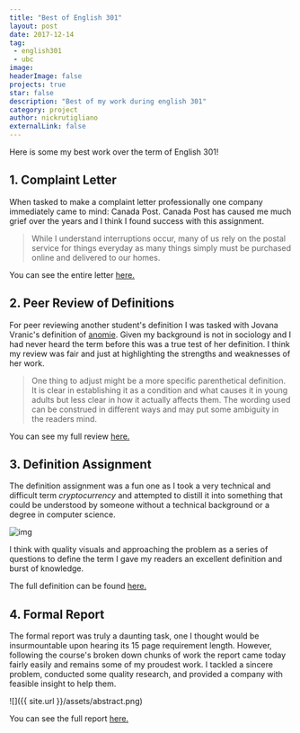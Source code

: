 ```yaml
---
title: "Best of English 301"
layout: post
date: 2017-12-14
tag:
 - english301
 - ubc
image: 
headerImage: false
projects: true
star: false
description: "Best of my work during english 301"
category: project
author: nickrutigliano
externalLink: false
---
```


Here is some my best work over the term of English 301!

## 1. Complaint Letter

When tasked to make a complaint letter professionally one company immediately came to mind: Canada Post. Canada Post has caused me much grief over the years and I think I found success with this assignment.

> While I understand interruptions occur, many of us rely on the postal service for things everyday as many things simply must be purchased online and delivered to our homes.

You can see the entire letter [here.](https://engl301.arts.ubc.ca/2017/11/17/31-complaint-letter-nick-rutigliano/)

## 2. Peer Review of Definitions

For peer reviewing another student's definition I was tasked with Jovana Vranic's definition of [anomie](https://engl301.arts.ubc.ca/2017/11/17/31-complaint-letter-nick-rutigliano/). Given my background is not in sociology and I had never heard the term before this was a true test of her definition. I think my review was fair and just at highlighting the strengths and weaknesses of her work.

> One thing to adjust might be a more specific parenthetical definition. It is clear in establishing it as a condition and what causes it in young adults but less clear in how it actually affects them. The wording used can be construed in different ways and may put some ambiguity in the readers mind.

You can see my full review [here.](https://engl301.arts.ubc.ca/2017/09/27/13-peer-review-of-definitions-jovana-vranic/)

## 3. Definition Assignment

The definition assignment was a fun one as I took a very technical and difficult term _cryptocurrency_ and attempted to distill it into something that could be understood by someone without a technical background or a degree in computer science.

![img](https://upload.wikimedia.org/wikipedia/commons/thumb/f/f9/Public_key_encryption.svg/525px-Public_key_encryption.svg.png)

I think with quality visuals and approaching the problem as a series of questions to define the term I gave my readers an excellent definition and burst of knowledge.

The full definition can be found [here.](https://engl301.arts.ubc.ca/2017/09/22/13-definitions-cryptocurrency/)

## 4. Formal Report

The formal report was truly a daunting task, one I thought would be insurmountable upon hearing its 15 page requirement length. However, following the course's broken down chunks of work the report came today fairly easily and remains some of my proudest work. I tackled a sincere problem, conducted some quality research, and provided a company with feasible insight to help them.

![]({{ site.url }}/assets/abstract.png)

You can see the full report [here.](https://engl301.arts.ubc.ca/2017/12/10/4-3-formal-report/)
